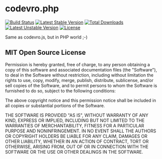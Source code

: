 # codevro.php

[![Build Status](https://travis-ci.org/malenkiki/codevro.php.svg?branch=develop)](https://travis-ci.org/malenkiki/codevro.php) [![Latest Stable Version](https://poser.pugx.org/malenki/codevro/v/stable.svg)](https://packagist.org/packages/malenki/codevro) [![Total Downloads](https://poser.pugx.org/malenki/codevro/downloads.svg)](https://packagist.org/packages/malenki/codevro) [![Latest Unstable Version](https://poser.pugx.org/malenki/codevro/v/unstable.svg)](https://packagist.org/packages/malenki/codevro) [![License](https://poser.pugx.org/malenki/codevro/license.svg)](https://packagist.org/packages/malenki/codevro)

Same as codevro.js, but in PHP world ;-)

## MIT Open Source License

Permission is hereby granted, free of charge, to any person obtaining a copy of this software and associated documentation files (the "Software"), to deal in the Software without restriction, including without limitation the rights to use, copy, modify, merge, publish, distribute, sublicense, and/or sell copies of the Software, and to permit persons to whom the Software is furnished to do so, subject to the following conditions:

The above copyright notice and this permission notice shall be included in all copies or substantial portions of the Software.

THE SOFTWARE IS PROVIDED "AS IS", WITHOUT WARRANTY OF ANY KIND, EXPRESS OR IMPLIED, INCLUDING BUT NOT LIMITED TO THE WARRANTIES OF MERCHANTABILITY, FITNESS FOR A PARTICULAR PURPOSE AND NONINFRINGEMENT. IN NO EVENT SHALL THE AUTHORS OR COPYRIGHT HOLDERS BE LIABLE FOR ANY CLAIM, DAMAGES OR OTHER LIABILITY, WHETHER IN AN ACTION OF CONTRACT, TORT OR OTHERWISE, ARISING FROM, OUT OF OR IN CONNECTION WITH THE SOFTWARE OR THE USE OR OTHER DEALINGS IN THE SOFTWARE.
